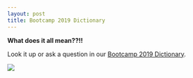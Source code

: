 ```yaml
---
layout: post
title: Bootcamp 2019 Dictionary
---
```


**What does it all mean??!!**

Look it up or ask a question in our <a href="https://docs.google.com/spreadsheets/d/1aOIB_4t8A4aLixF9Mu-I27psgAYv6j2hnkhRWPPzeW0/edit?usp=sharing" target="_blank">Bootcamp 2019 Dictionary</a>.

![](https://media0.giphy.com/media/144jqNt6ECmKYg/source.gif)


